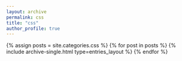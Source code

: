```yaml
---
layout: archive
permalink: css
title: "css"
author_profile: true
---
```


{% assign posts = site.categories.css %}
{% for post in posts %}
{% include archive-single.html type=entries_layout %}
{% endfor %}

